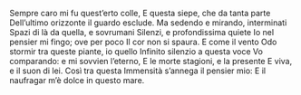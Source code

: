 Sempre caro mi fu quest’erto colle,
E questa siepe, che da tanta parte
Dell’ultimo orizzonte il guardo esclude.
Ma sedendo e mirando, interminati
Spazi di là da quella, e sovrumani
Silenzi, e profondissima quiete
Io nel pensier mi fingo; ove per poco
Il cor non si spaura. E come il vento
Odo stormir tra queste piante, io quello
Infinito silenzio a questa voce
Vo comparando: e mi sovvien l’eterno,
E le morte stagioni, e la presente
E viva, e il suon di lei. Così tra questa
Immensità s’annega il pensier mio:
E il naufragar m’è dolce in questo mare.